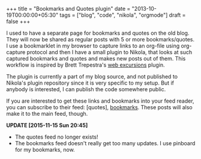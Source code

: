 +++
title = "Bookmarks and Quotes plugin"
date = "2013-10-19T00:00:00+05:30"
tags = ["blog", "code", "nikola", "orgmode"]
draft = false
+++

I used to have a separate page for bookmarks and quotes on the old
blog.  They will now be shared as regular posts with 5 or more
bookmarks/quotes.  I use a bookmarklet in my browser to capture links
to an org-file using org-capture protocol and then I have a small
plugin to Nikola, that looks at such captured bookmarks and quotes and
makes new posts out of them.  This workflow is inspired by Brett
Trepestra's [web excursions](http://brettterpstra.com/2013/01/15/a-web-excursions-system-for-static-blogs/) plugin.

The plugin is currently a part of my blog source, and not published to
Nikola's plugin repository since it is very specific to my setup.  But
if anybody is interested, I can publish the code somewhere public.

If you are interested to get these links and bookmarks into your feed reader,
you can subscribe to their feed: [quotes], [bookmarks](https://punchagan.muse-amuse.in/tags/cat_bookmarks.xml).  These posts will also
make it to the main feed, though.

**UPDATE <span class="timestamp-wrapper"><span class="timestamp">[2015-11-15 Sun 20:45]</span></span>**

-   The quotes feed no longer exists!
-   The bookmarks feed doesn't really get too many updates. I use pinboard for my
    bookmarks, now.
